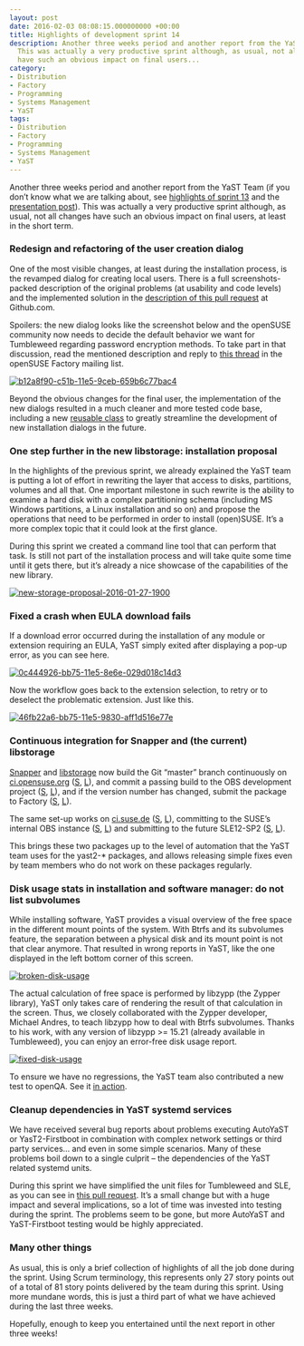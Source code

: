 ```yaml
---
layout: post
date: 2016-02-03 08:08:15.000000000 +00:00
title: Highlights of development sprint 14
description: Another three weeks period and another report from the YaST Team.
  This was actually a very productive sprint although, as usual, not all changes
  have such an obvious impact on final users...
category:
- Distribution
- Factory
- Programming
- Systems Management
- YaST
tags:
- Distribution
- Factory
- Programming
- Systems Management
- YaST
---
```


Another three weeks period and another report from the YaST Team (if you
don’t know what we are talking about, see [highlights of sprint 13][1]
and the [presentation post][2]). This was actually a very productive
sprint although, as usual, not all changes have such an obvious impact
on final users, at least in the short term.

### Redesign and refactoring of the user creation dialog

One of the most visible changes, at least during the installation
process, is the revamped dialog for creating local users. There is a
full screenshots-packed description of the original problems (at
usability and code levels) and the implemented solution in the
[description of this pull request][3] at Github.com.

Spoilers: the new dialog looks like the screenshot below and the
openSUSE community now needs to decide the default behavior we want for
Tumbleweed regarding password encryption methods. To take part in that
discussion, read the mentioned description and reply to [this thread][4]
in the openSUSE Factory mailing list.

[![b12a8f90-c51b-11e5-9ceb-659b6c77bac4](../../../../images/2016-02-03/b12a8f90-c51b-11e5-9ceb-659b6c77bac4-300x225.png)](../../../../images/2016-02-03/b12a8f90-c51b-11e5-9ceb-659b6c77bac4.png)

Beyond the obvious changes for the final user, the implementation of the
new dialogs resulted in a much cleaner and more tested code base,
including a new [reusable class][5] to greatly streamline the
development of new installation dialogs in the future.

### One step further in the new libstorage: installation proposal

In the highlights of the previous sprint, we already explained the YaST
team is putting a lot of effort in rewriting the layer that access to
disks, partitions, volumes and all that. One important milestone in such
rewrite is the ability to examine a hard disk with a complex
partitioning schema (including MS Windows partitions, a Linux
installation and so on) and propose the operations that need to be
performed in order to install (open)SUSE. It’s a more complex topic that
it could look at the first glance.

During this sprint we created a command line tool that can perform that
task. Is still not part of the installation process and will take quite
some time until it gets there, but it’s already a nice showcase of the
capabilities of the new library.

[![new-storage-proposal-2016-01-27-1900](../../../../images/2016-02-03/new-storage-proposal-2016-01-27-1900-1.png)](../../../../images/2016-02-03/new-storage-proposal-2016-01-27-1900-1.png)

### Fixed a crash when EULA download fails

If a download error occurred during the installation of any module or
extension requiring an EULA, YaST simply exited after displaying a
pop-up error, as you can see here.

[![0c444926-bb75-11e5-8e6e-029d018c14d3](../../../../images/2016-02-03/0c444926-bb75-11e5-8e6e-029d018c14d3.gif)](../../../../images/2016-02-03/0c444926-bb75-11e5-8e6e-029d018c14d3.gif)

Now the workflow goes back to the extension selection, to retry or to
deselect the problematic extension. Just like this.

[![46fb22a6-bb75-11e5-9830-aff1d516e77e](../../../../images/2016-02-03/46fb22a6-bb75-11e5-9830-aff1d516e77e.gif)](../../../../images/2016-02-03/46fb22a6-bb75-11e5-9830-aff1d516e77e.gif)


### Continuous integration for Snapper and (the current) libstorage

[Snapper][6] and [libstorage][7] now build the Git “master” branch
continuously on [ci.opensuse.org][8] ([S][9], [L][10]), and commit a
passing build to the OBS development project ([S][11], [L][12]), and if
the version number has changed, submit the package to Factory ([S][13],
[L][14]).

The same set-up works on [ci.suse.de][15] ([S][16], [L][17]), committing
to the SUSE’s internal OBS instance ([S][18], [L][19]) and submitting to
the future SLE12-SP2 ([S][20], [L][21]).

This brings these two packages up to the level of automation that the
YaST team uses for the yast2-\* packages, and allows releasing simple
fixes even by team members who do not work on these packages regularly.

### Disk usage stats in installation and software manager: do not list subvolumes

While installing software, YaST provides a visual overview of the free
space in the different mount points of the system. With Btrfs and its
subvolumes feature, the separation between a physical disk and its mount
point is not that clear anymore. That resulted in wrong reports in YaST,
like the one displayed in the left bottom corner of this screen.

[![broken-disk-usage](../../../../images/2016-02-03/broken-disk-usage.png)](../../../../images/2016-02-03/broken-disk-usage.png)

The actual calculation of free space is performed by libzypp (the Zypper
library), YaST only takes care of rendering the result of that
calculation in the screen. Thus, we closely collaborated with the Zypper
developer, Michael Andres, to teach libzypp how to deal with Btrfs
subvolumes. Thanks to his work, with any version of libzypp &gt;= 15.21
(already available in Tumbleweed), you can enjoy an error-free disk
usage report.

[![fixed-disk-usage](../../../../images/2016-02-03/fixed-disk-usage.png)](../../../../images/2016-02-03/fixed-disk-usage.png)

To ensure we have no regressions, the YaST team also contributed a new
test to openQA. See it [in action][22].

### Cleanup dependencies in YaST systemd services

We have received several bug reports about problems executing AutoYaST
or YasT2-Firstboot in combination with complex network settings or third
party services… and even in some simple scenarios. Many of these
problems boil down to a single culprit – the dependencies of the YaST
related systemd units.

During this sprint we have simplified the unit files for Tumbleweed and
SLE, as you can see in [this pull request][23]. It’s a small change but
with a huge impact and several implications, so a lot of time was
invested into testing during the sprint. The problems seem to be gone,
but more AutoYaST and YaST-Firstboot testing would be highly
appreciated.

### Many other things

As usual, this is only a brief collection of highlights of all the job
done during the sprint. Using Scrum terminology, this represents only 27
story points out of a total of 81 story points delivered by the team
during this sprint. Using more mundane words, this is just a third part
of what we have achieved during the last three weeks.

Hopefully, enough to keep you entertained until the next report in other
three weeks!



[1]: https://lizards.opensuse.org/2016/01/07/highlights-of-development-sprint-13/
[2]: https://lizards.opensuse.org/2015/12/15/lets-blog-about-yast/
[3]: https://github.com/yast/yast-users/pull/84
[4]: http://lists.opensuse.org/opensuse-factory/2016-01/msg00496.html
[5]: http://www.rubydoc.info/github/yast/yast-yast2/UI/InstallationDialog
[6]: https://github.com/openSUSE/snapper
[7]: https://github.com/openSUSE/libstorage/
[8]: http://ci.opensuse.org
[9]: https://ci.opensuse.org/job/snapper-master/
[10]: https://ci.opensuse.org/job/libstorage-master/
[11]: https://build.opensuse.org/package/show/YaST:Head/snapper
[12]: https://build.opensuse.org/package/show/YaST:Head/libstorage
[13]: https://build.opensuse.org/package/show/openSUSE:Factory/snapper
[14]: https://build.opensuse.org/package/show/openSUSE:Factory/libstorage
[15]: http://ci.suse.de
[16]: https://ci.suse.de/job/snapper-master/
[17]: https://ci.suse.de/job/libstorage-master/
[18]: https://build.suse.de/package/show/Devel:YaST:Head/snapper
[19]: https://build.suse.de/package/show/Devel:YaST:Head/libstorage
[20]: https://build.suse.de/package/show/SUSE:SLE-12-SP2:GA/snapper
[21]: https://build.suse.de/package/show/SUSE:SLE-12-SP2:GA/libstorage
[22]: https://openqa.opensuse.org/tests/117876/modules/yast2_i/steps/7
[23]: https://github.com/yast/yast-installation/pull/332/files
